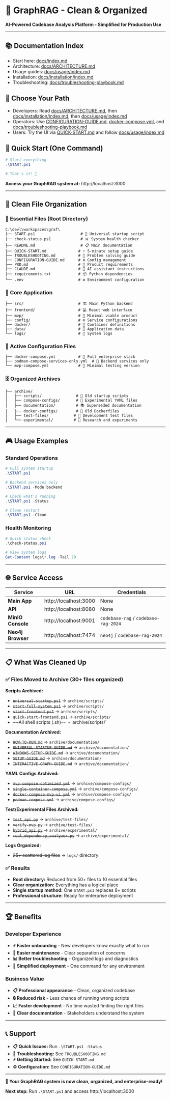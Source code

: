 # 🎯 GraphRAG - Clean & Organized

**AI-Powered Codebase Analysis Platform - Simplified for Production Use**

---
## 📚 Documentation Index

- Start here: [docs/index.md](docs/index.md)
- Architecture: [docs/ARCHITECTURE.md](docs/ARCHITECTURE.md)
- Usage guides: [docs/usage/index.md](docs/usage/index.md)
- Installation: [docs/installation/index.md](docs/installation/index.md)
- Troubleshooting: [docs/troubleshooting-playbook.md](docs/troubleshooting-playbook.md)

## 👤 Choose Your Path

- Developers: Read [docs/ARCHITECTURE.md](docs/ARCHITECTURE.md), then [docs/installation/index.md](docs/installation/index.md), then [docs/usage/index.md](docs/usage/index.md)
- Operators: Use [CONFIGURATION-GUIDE.md](CONFIGURATION-GUIDE.md), [docker-compose.yml](docker-compose.yml), and [docs/troubleshooting-playbook.md](docs/troubleshooting-playbook.md)
- Users: Try the UI via [QUICK-START.md](QUICK-START.md) and follow [docs/usage/index.md](docs/usage/index.md)


## 🚀 Quick Start (One Command)

```powershell
# Start everything
.\START.ps1

# That's it! 🎉
```

**Access your GraphRAG system at:** http://localhost:3000

---

## 📁 Clean File Organization

### **🎯 Essential Files (Root Directory)**
```
C:\devl\workspaces\graf\
├── START.ps1                    # 🚀 Universal startup script
├── check-status.ps1             # 📊 System health checker
├── README.md                    # 📋 Main documentation
├── QUICK-START.md              # ⚡ 5-minute setup guide
├── TROUBLESHOOTING.md          # 🔧 Problem solving guide
├── CONFIGURATION-GUIDE.md      # ⚙️ Config management
├── PRD.md                      # 📄 Product requirements
├── CLAUDE.md                   # 🤖 AI assistant instructions
├── requirements.txt            # 📦 Python dependencies
└── .env                        # ⚙️ Environment configuration
```

### **🔧 Core Application**
```
├── src/                        # 🏗️ Main Python backend
├── frontend/                   # 💻 React web interface  
├── mvp/                        # 🧪 Minimal viable product
├── config/                     # ⚙️ Service configurations
├── docker/                     # 🐳 Container definitions
├── data/                       # 💾 Application data
└── logs/                       # 📝 System logs
```

### **📄 Active Configuration Files**
```
├── docker-compose.yml          # 🏢 Full enterprise stack
├── podman-compose-services-only.yml  # 🔧 Backend services only
└── mvp-compose.yml             # 🧪 Minimal testing version
```

### **🗄️ Organized Archives**
```
├── archive/
│   ├── scripts/               # 📜 Old startup scripts
│   ├── compose-configs/       # 🐳 Experimental YAML files
│   ├── documentation/         # 📚 Superseded documentation
│   ├── docker-configs/        # 🐳 Old Dockerfiles
│   ├── test-files/           # 🧪 Development test files
│   └── experimental/         # 🔬 Research and experiments
```

---

## 🎮 Usage Examples

### **Standard Operations**
```powershell
# Full system startup
.\START.ps1

# Backend services only
.\START.ps1 -Mode backend

# Check what's running
.\START.ps1 -Status

# Clean restart
.\START.ps1 -Clean
```

### **Health Monitoring**
```powershell
# Quick status check
.\check-status.ps1

# View system logs
Get-Content logs\*.log -Tail 20
```

---

## 🌐 Service Access

| Service | URL | Credentials |
|---------|-----|-------------|
| **Main App** | http://localhost:3000 | None |
| **API** | http://localhost:8080 | None |
| **MinIO Console** | http://localhost:9001 | `codebase-rag` / `codebase-rag-2024` |
| **Neo4j Browser** | http://localhost:7474 | `neo4j` / `codebase-rag-2024` |

---

## 📋 What Was Cleaned Up

### **✅ Files Moved to Archive (30+ files organized)**

**Scripts Archived:**
- ~~`universal-startup.ps1`~~ → `archive/scripts/`
- ~~`start-full-system.ps1`~~ → `archive/scripts/`  
- ~~`start-frontend.ps1`~~ → `archive/scripts/`
- ~~`quick-start-frontend.ps1`~~ → `archive/scripts/`
- ~~All shell scripts (.sh)`~~ → `archive/scripts/`

**Documentation Archived:**
- ~~`HOW-TO-RUN.md`~~ → `archive/documentation/` 
- ~~`UNIVERSAL-STARTUP-GUIDE.md`~~ → `archive/documentation/`
- ~~`WINDOWS-SETUP-GUIDE.md`~~ → `archive/documentation/`
- ~~`SETUP-GUIDE.md`~~ → `archive/documentation/`
- ~~`INTERACTIVE-GRAPH-GUIDE.md`~~ → `archive/documentation/`

**YAML Configs Archived:**
- ~~`mvp-compose-optimized.yml`~~ → `archive/compose-configs/`
- ~~`single-container-compose.yml`~~ → `archive/compose-configs/`
- ~~`docker-compose-mvp-ui.yml`~~ → `archive/compose-configs/`
- ~~`podman-compose.yml`~~ → `archive/compose-configs/`

**Test/Experimental Files Archived:**
- ~~`test_api.py`~~ → `archive/test-files/`
- ~~`verify-mvp.py`~~ → `archive/test-files/`
- ~~`hybrid_api.py`~~ → `archive/experimental/`
- ~~`real_dependency_analyzer.py`~~ → `archive/experimental/`

**Logs Organized:**
- ~~25+ scattered log files~~ → `logs/` directory

### **✅ Results**
- **Root directory:** Reduced from 50+ files to 10 essential files
- **Clear organization:** Everything has a logical place
- **Single startup method:** One `START.ps1` replaces 8+ scripts
- **Professional structure:** Ready for enterprise deployment

---

## 🏆 Benefits

### **Developer Experience**
- **⚡ Faster onboarding** - New developers know exactly what to run
- **🔧 Easier maintenance** - Clear separation of concerns
- **📊 Better troubleshooting** - Organized logs and diagnostics
- **🚀 Simplified deployment** - One command for any environment

### **Business Value**
- **📋 Professional appearance** - Clean, organized codebase
- **🔒 Reduced risk** - Less chance of running wrong scripts
- **📈 Faster development** - No time wasted finding the right files
- **🎯 Clear documentation** - Stakeholders understand the system

---

## 📞 Support

- **📋 Quick Issues:** Run `.\START.ps1 -Status` 
- **🔧 Troubleshooting:** See `TROUBLESHOOTING.md`
- **⚡ Getting Started:** See `QUICK-START.md`
- **⚙️ Configuration:** See `CONFIGURATION-GUIDE.md`

---

**🎉 Your GraphRAG system is now clean, organized, and enterprise-ready!**

**Next step:** Run `.\START.ps1` and access http://localhost:3000